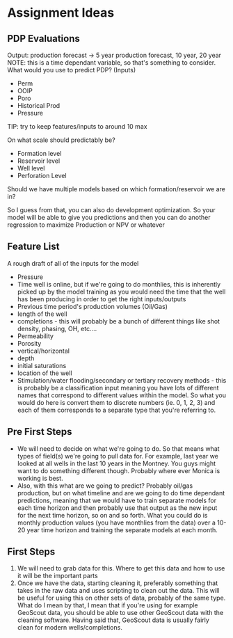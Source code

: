 # Assignment Ideas 

## PDP Evaluations
Output: production forecast -> 5 year production forecast, 10 year, 20 year
NOTE: this is a time dependant variable, so that's something to consider.
What would you use to predict PDP? (Inputs)
- Perm
- OOIP
- Poro
- Historical Prod
- Pressure

TIP: try to keep features/inputs to around 10 max

On what scale should predictably be?
- Formation level
- Reservoir level
- Well level
- Perforation Level

Should we have multiple models based on which formation/reservoir we are in?

So I guess from that, you can also do development optimization. So your model will be able to give you predictions and then you can do another regression to maximize Production or NPV or whatever

## Feature List
A rough draft of all of the inputs for the model
- Pressure
- Time well is online, but if we're going to do monthlies, this is inherently picked up by the model training as you would need the time that the well has been producing in order to get the right inputs/outputs
- Previous time period's production volumes (Oil/Gas)
- length of the well
- completions - this will probably be a bunch of different things like shot density, phasing, OH, etc....
- Permeability
- Porosity
- vertical/horizontal
- depth
- initial saturations
- location of the well
- Stimulation/water flooding/secondary or tertiary recovery methods - this is probably be a classification input meaning you have lots of different names that correspond to different values within the model. So what you would do here is convert them to discrete numbers (ie. 0, 1, 2, 3) and each of them corresponds to a separate type that you're referring to.

## Pre First Steps
- We will need to decide on what we're going to do. So that means what types of field(s) we're going to pull data for. For example, last year we looked at all wells in the last 10 years in the Montney. You guys might want to do something different though. Probably where ever Monica is working is best.
- Also, with this what are we going to predict? Probably oil/gas production, but on what timeline and are we going to do time dependant predictions, meaning that we would have to train separate models for each time horizon and then probably use that output as the new input for the next time horizon, so on and so forth. What you could do is monthly production values (you have monthlies from the data) over a 10-20 year time horizon and training the separate models at each month.

## First Steps
1. We will need to grab data for this. Where to get this data and how to use it will be the important parts
2. Once we have the data, starting cleaning it, preferably something that takes in the raw data and uses scripting to clean out the data. This will be useful for using this on other sets of data, probably of the same type. What do I mean by that, I mean that if you're using for example GeoScout data, you should be able to use other GeoScout data with the cleaning software. Having said that, GeoScout data is usually fairly clean for modern wells/completions.
